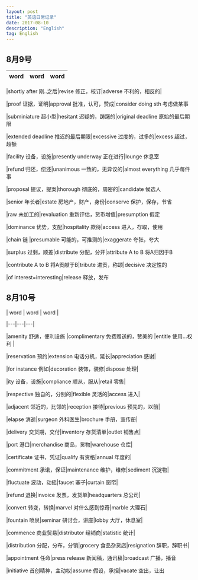 ```yaml
---
layout: post
title: "英语日常记录"
date: 2017-08-10 
description: "English"
tag: English
--- 
```


## 8月9号 
|  word |  word   | word    |  
|---|---|---|

|shortly after 刚..之后|revise 修正，校订|adverse 不利的，相反的|

|proof 证据，证明|approval 批准，认可，赞成|consider doing sth 考虑做某事

|subminiature 超小型|hesitant 迟疑的，踌躇的|original deadline 原始的最后期限

|extended deadline 推迟的最后期限|excessive 过度的，过多的|excess 超过，超额

|facility 设备，设施|presently underway 正在进行|lounge 休息室

|refund 归还，偿还|unanimous 一致的，无异议的|almost everything 几乎每件事

|proposal 提议，提案|thorough 彻底的，周密的|candidate 候选人

|senior 年长者|estate 房地产，财产，身份|conserve 保护，保存，节省

|raw 未加工的|revaluation 重新评估，货币增值|presumption 假定

|dominance 优势，支配|hospitality 款待|access 进入，存取，使用

|chain 链 |presumable 可能的，可推测的|exaggerate 夸张，夸大

|surplus 过剩，顺差|distribute 分配，分开|attribute A to B 将A归因于B

|contribute A to B 将A贡献于B|tribute 进贡，称颂|decisive 决定性的

|of interest=interesting|release 释放，发布

## 8月10号

|  word |  word   | word    |  

|---|---|---|

|amenity 舒适，便利设施 |complimentary 免费赠送的，赞美的 |entitle 使用...权利 |

|reservation 预约|extension 电话分机，延长|appreciation 感谢|

|for instance 例如|decoration 装饰，装修|dispose 处理|

|ity 设备，设施|compliance 顺从，服从|retail 零售|

|respective 独自的，分别的|flexible 灵活的|access 进入|

|adjacent 邻近的，比邻的|reception 接待|previous 预先的，以前|

|elapse 消逝|surgeon 外科医生|brochure 手册，宣传册|

|delivery 交货期，交付|inventory 存货清单|outlet 销售点|

|port 港口|merchandise 商品，货物|warehouse 仓库|

|certificate 证书，凭证|qualify 有资格|annual 年度的|

|commitment 承诺，保证|maintenance 维护，维修|sediment 沉淀物|

|fluctuate 波动，动摇|faucet 塞子|curtain 窗帘|

|refund 退换|invoice 发票，发货单|headquarters 总公司|

|convert 转变，转换|marvel 对什么感到惊奇|marble 大理石|

|fountain 喷泉|seminar 研讨会，讲座|lobby 大厅，休息室|

|commence 商业贸易|distributor 经销商|statistic 统计|

|distribution 分配，分布，分销|grocery 食品杂货店|resignation 辞职，辞职书|


|appointment 任命|press release 新闻稿，通讯稿|broadcast 广播，播音

|initiative 首创精神，主动权|assume 假设，承担|vacate 空出，让出





